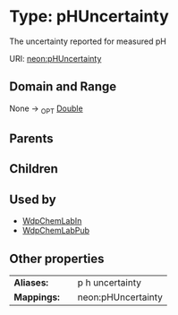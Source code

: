 
# Type: pHUncertainty


The uncertainty reported for measured pH

URI: [neon:pHUncertainty](https://data.neonscience.org/pHUncertainty)


## Domain and Range

None ->  <sub>OPT</sub> [Double](types/Double.md)

## Parents


## Children


## Used by

 * [WdpChemLabIn](WdpChemLabIn.md)
 * [WdpChemLabPub](WdpChemLabPub.md)

## Other properties

|  |  |  |
| --- | --- | --- |
| **Aliases:** | | p h uncertainty |
| **Mappings:** | | neon:pHUncertainty |

